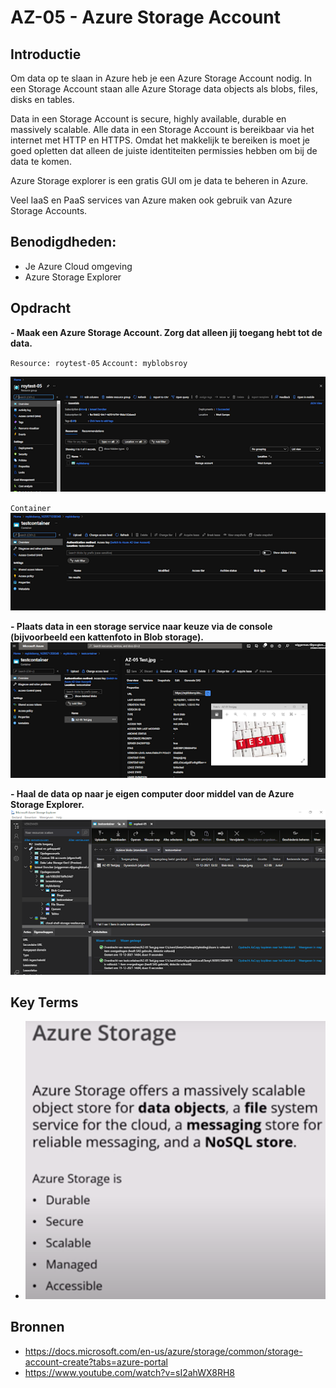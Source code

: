 # AZ-05 - Azure Storage Account  

## Introductie  
Om data op te slaan in Azure heb je een Azure Storage Account nodig. In een Storage Account staan alle Azure Storage data objects als blobs, files, disks en tables.  

Data in een Storage Account is secure, highly available, durable en massively scalable. Alle data in een Storage Account is bereikbaar via het internet met HTTP en HTTPS. Omdat het makkelijk te bereiken is moet je goed opletten dat alleen de juiste identiteiten permissies hebben om bij de data te komen.  

Azure Storage explorer is een gratis GUI om je data te beheren in Azure.  

Veel IaaS en PaaS services van Azure maken ook gebruik van Azure Storage Accounts.  

## Benodigdheden:  
- Je Azure Cloud omgeving  
- Azure Storage Explorer 

## Opdracht
**- Maak een Azure Storage Account. Zorg dat alleen jij toegang hebt tot de data.** 

`Resource: roytest-05`
`Account: myblobsroy`

![Kijk](https://github.com/Electroybot/cloud-6-repo-Electroybot/blob/main/00_includes/Week%202/Week%202%20-%20AZ-01%20tm%20AZ-09/AZ-05/02.png?raw=true)  

`Container`
![Kijk](https://github.com/Electroybot/cloud-6-repo-Electroybot/blob/main/00_includes/Week%202/Week%202%20-%20AZ-01%20tm%20AZ-09/AZ-05/03.png?raw=true)  

**- Plaats data in een storage service naar keuze via de console (bijvoorbeeld een kattenfoto in Blob storage).**  
![Kijk](https://github.com/Electroybot/cloud-6-repo-Electroybot/blob/main/00_includes/Week%202/Week%202%20-%20AZ-01%20tm%20AZ-09/AZ-05/04.png?raw=true)   


**- Haal de data op naar je eigen computer door middel van de Azure Storage Explorer.** 
![Kijk](https://github.com/Electroybot/cloud-6-repo-Electroybot/blob/main/00_includes/Week%202/Week%202%20-%20AZ-01%20tm%20AZ-09/AZ-05/05.png?raw=true)  

## Key Terms

- ![Kijk](https://github.com/Electroybot/cloud-6-repo-Electroybot/blob/main/00_includes/Week%202/Week%202%20-%20AZ-01%20tm%20AZ-09/AZ-05/01.png?raw=true)  

## Bronnen

- https://docs.microsoft.com/en-us/azure/storage/common/storage-account-create?tabs=azure-portal  
- https://www.youtube.com/watch?v=sI2ahWX8RH8  


